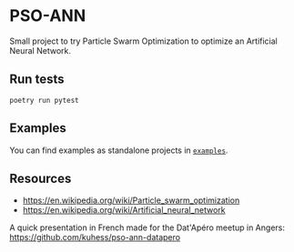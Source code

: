 # PSO-ANN

Small project to try Particle Swarm Optimization to optimize an Artificial Neural Network.

## Run tests

```
poetry run pytest
```

## Examples

You can find examples as standalone projects in [`examples`](./examples/).

## Resources

- https://en.wikipedia.org/wiki/Particle_swarm_optimization
- https://en.wikipedia.org/wiki/Artificial_neural_network

A quick presentation in French made for the Dat'Apéro meetup in Angers: https://github.com/kuhess/pso-ann-datapero
